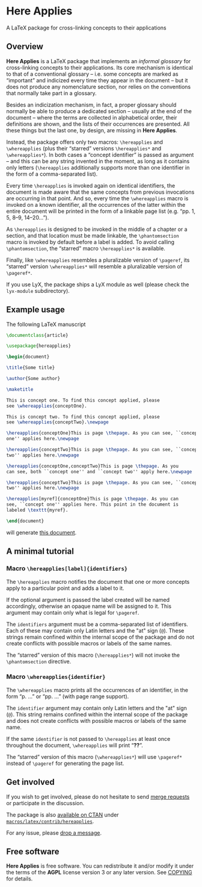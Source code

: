 Here Applies
============

A LaTeX package for cross-linking concepts to their applications


Overview
--------

**Here Applies** is a LaTeX package that implements an _informal glossary_ for
cross-linking concepts to their applications. Its core mechanism is identical
to that of a conventional glossary – i.e. some concepts are marked as
“important” and indicized every time they appear in the document – but it does
not produce any nomenclature section, nor relies on the conventions that
normally take part in a glossary.

Besides an indicization mechanism, in fact, a proper glossary should normally
be able to produce a dedicated section – usually at the end of the document –
where the terms are collected in alphabetical order, their definitions are
shown, and the lists of their occurrences are presented. All these things but
the last one, by design, are missing in **Here Applies**.

Instead, the package offers only two macros: `\hereapplies` and `\whereapplies`
(plus their “starred” versions `\hereapplies*` and `\whereapplies*`). In both
cases a “concept identifier” is passed as argument – and this can be any string
invented in the moment, as long as it contains only letters (`\hereapplies`
additionally supports more than one identifier in the form of a comma-separated
list).

Every time `\hereapplies` is invoked again on identical identifiers, the
document is made aware that the same concepts from previous invocations are
occurring in that point. And so, every time the `\whereapplies` macro is
invoked on a known identifier, all the occurrences of the latter within the
entire document will be printed in the form of a linkable page list (e.g. “pp.
1, 5, 8–9, 14–20…”).

As `\hereapplies` is designed to be invoked in the middle of a chapter or a
section, and that location must be made linkable, the `\phantomsection` macro
is invoked by default before a label is added. To avoid calling
`\phantomsection`, the “starred” macro `\hereapplies*` is available.

Finally, like `\whereapplies` resembles a pluralizable version of `\pageref`,
its “starred” version `\whereapplies*` will resemble a pluralizable version of
`\pageref*`.

If you use LyX, the package ships a LyX module as well (please check the
`lyx-module` subdirectory).


Example usage
-------------

The following LaTeX manuscript

``` tex
\documentclass{article}

\usepackage{hereapplies}

\begin{document}

\title{Some title}

\author{Some author}

\maketitle

This is concept one. To find this concept applied, please
see \whereapplies{conceptOne}.

This is concept two. To find this concept applied, please
see \whereapplies{conceptTwo}.\newpage

\hereapplies{conceptOne}This is page \thepage. As you can see, ``concept
one'' applies here.\newpage

\hereapplies{conceptTwo}This is page \thepage. As you can see, ``concept
two'' applies here.\newpage

\hereapplies{conceptOne,conceptTwo}This is page \thepage. As you
can see, both ``concept one'' and ``concept two'' apply here.\newpage

\hereapplies{conceptTwo}This is page \thepage. As you can see, ``concept
two'' applies here.\newpage

\hereapplies[myref]{conceptOne}This is page \thepage. As you can
see, ``concept one'' applies here. This point in the document is
labeled \texttt{myref}.

\end{document}
```

will generate [this document][1].


A minimal tutorial
------------------

### Macro `\hereapplies[label]{identifiers}`

The `\hereapplies` macro notifies the document that one or more concepts apply
to a particular point and adds a label to it.

If the optional argument is passed the label created will be named accordingly,
otherwise an opaque name will be assigned to it. This argument may contain only
what is legal for `\pageref`.

The `identifiers` argument must be a comma-separated list of identifiers. Each
of these may contain only Latin letters and the "at" sign (`@`). These strings
remain confined within the internal scope of the package and do not create
conflicts with possible macros or labels of the same names.

The “starred” version of this macro (`\hereapplies*`) will not invoke the
`\phantomsection` directive.


### Macro `\whereapplies{identifier}`

The `\whereapplies` macro prints all the occurrences of an identifier, in the
form “p. …” or “pp. …” (with page range support).

The `identifier` argument may contain only Latin letters and the "at" sign
(`@`). This string remains confined within the internal scope of the package
and does not create conflicts with possible macros or labels of the same name.

If the same `identifier` is not passed to `\hereapplies` at least once
throughout the document, `\whereapplies` will print “**??**”.

The “starred” version of this macro (`\whereapplies*`) will use `\pageref*`
instead of `\pageref` for generating the page list.


Get involved
------------

If you wish to get involved, please do not hesitate to send [merge requests][2]
or participate in the discussion.

The package is also [available on CTAN][3] under
[`macros/latex/contrib/hereapplies`][4].

For any issue, please [drop a message][5].


Free software
-------------

**Here Applies** is free software. You can redistribute it and/or modify it
under the terms of the **AGPL** license version 3 or any later version. See
[COPYING][6] for details.


  [1]: hereapplies-example.pdf
  [2]: https://github.com/madmurphy/hereapplies.sty/pulls
  [3]: https://www.ctan.org/pkg/hereapplies
  [4]: https://www.ctan.org/tex-archive/macros/latex/contrib/hereapplies
  [5]: https://github.com/madmurphy/libgnunetworker/issues
  [6]: COPYING


